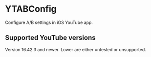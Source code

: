 # YTABConfig

Configure A/B settings in iOS YouTube app.

## Supported YouTube versions

Version 16.42.3 and newer. Lower are either untested or unsupported.
